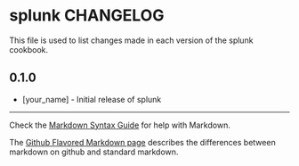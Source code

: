splunk CHANGELOG
================

This file is used to list changes made in each version of the splunk cookbook.

0.1.0
-----
- [your_name] - Initial release of splunk

- - -
Check the [Markdown Syntax Guide](http://daringfireball.net/projects/markdown/syntax) for help with Markdown.

The [Github Flavored Markdown page](http://github.github.com/github-flavored-markdown/) describes the differences between markdown on github and standard markdown.
